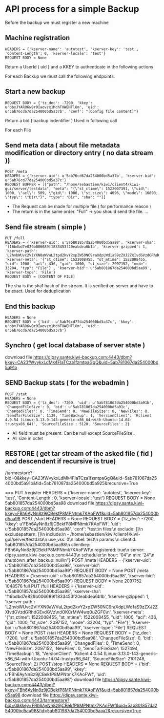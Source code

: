 # API process for a simple Backup

Before the backup we must register a new machine

## Machine registration
```PUT /register
HEADERS = {'kserver-name': 'autotest', 'kserver-key': 'test', 'Content-Length': 0, 'kserver-locale': 'test'}
REQUEST BODY = None
```

Return a UserId ( uid ) and a KKEY to authenticate in the following actions

For each Backup we must call the following endpoints.

## Start a new backup
```POST /start
REQUEST BODY = {'tz_dec': -7200, 'kkey': u'pbxJYAR06w8r9Iaovzx1MchTXWEHTl8m', 'uid': u'5ab76cd67da254000bd5a37b', 'conf': "[Config file content]"}
```

Return a bid ( backup indentifier ) Used in following call

For each File

## Send meta data ( about file metadata modification or directory entry ( no data stream ))
```
POST /meta
HEADERS = {'kserver-uid': u'5ab76cd67da254000bd5a37b', 'kserver-bid': u'5ab76cd77da254000bd5a37c'}
REQUEST BUFFER = [{"path": "/home/sebastien/kiwi/client4/kiwi-gui/server/testdata", "meta": "{\"st_ctime\": 1522007391, \"uid\": 1000, \"acl\": 509, \"gid\": 1000, \"st_size\": 4096, \"mode\": 16893, \"typ\": \"Dir\"}", "type": "Dir", "sha": ""}]
```
* The Request can be made for multiple file ( for performance reason )
* The return is in the same order. "Full" -> you should send the file.
...

## Send file stream ( simple )
```
PUT /full
HEADERS = {'kserver-uid': u'5ab801857da254000bd5aa98', 'kserver-sha': 'f16bdbd7e829b006689f1833453f20eabdea6b1b', 'kserver-gzipped': 1, 'kserver-path': 'L2hvbWUvc2ViYXN0aWVuL2tpd2kvY2xpZW50NC9raXdpLWd1aS9zZXJ2ZXIvdGVzdGRhdGEvdGVz\ndOKCrMW4wq0uZGF0\n', 'kserver-meta': '{"st_ctime": 1522008455, "st_mtime": 1522008455, "uid": 1000, "acl": 436, "gid": 1000, "st_size": 2097152, "mode": 33204, "typ": "File"}', 'kserver-bid': u'5ab801867da254000bd5aa99', 'kserver-type': 'File'}
REQUEST BODY = [CONTENT OF FILE]
```
The sha is the sha1 hash of the stream. It is verified on server and have to be exact. Used for deduplication


## End this backup
```POST /stop
HEADERS = None
REQUEST BODY = {'bid': u'5ab76cd77da254000bd5a37c', 'kkey': u'pbxJYAR06w8r9Iaovzx1MchTXWEHTl8m', 'uid': u'5ab76cd67da254000bd5a37b'}
```

## Synchro ( get local database of server state )
download file  https://dipsy.sante.kiwi-backup.com:4443/dbm?kkey=CA23fWvykxLdMk4FIaTCza1fzmtpaGgQ&uid=5ab781067da254000bd5a91b

## SEND Backup stats ( for the webadmin )
```
POST /stat
HEADERS = None
REQUEST BODY = {'tz_dec': -7200, 'uid': u'5ab781067da254000bd5a91b', 'ChangedFileSize': 0, 'bid': u'5ab781067da254000bd5a91c', 'ChangedFiles': 0, 'TimeSend': 0, 'NewFileSize': 0, 'NewFiles': 0, 'SendTarFileSize': 1139, 'TimeBackup': 1, 'VersionClient': 'Kclient 4.0.54 (Linux-3.13.0-143-generic-x86_64-with-Ubuntu-14.04-trustyx86_64)', 'SourceFileSize': 5120, 'SourceFiles': 2}
```
* All field must be present. Can be null except SourceFileSize .
* All size in octet

## RESTORE ( get tar stream of the asked file ( fid ) and descendent if recursive is true)

/tarmrestore?bid=0&kkey=CA23fWvykxLdMk4FIaTCza1fzmtpaGgQ&uid=5ab781067da254000bd5a91b&fid=5ab781087da254000bd5a925&recursive=True














===
PUT /register
HEADERS = {'kserver-name': 'autotest', 'kserver-key': 'test', 'Content-Length': 0, 'kserver-locale': 'test'}
REQUEST BODY = None
5ab801857da254000bd5aa98
download file  https://dipsy.sante.kiwi-backup.com:4443/dbm?kkey=FBh6AyNn8z9jCBekfP8MPNtmk7KAoFWf&uid=5ab801857da254000bd5aa98
POST /start
HEADERS = None
REQUEST BODY = {'tz_dec': -7200, 'kkey': u'FBh6AyNn8z9jCBekfP8MPNtmk7KAoFWf', 'uid': u'5ab801857da254000bd5aa98', 'conf': "test:\n  files:\n    exclude: []\n    excludepattern: []\n    include:\n    - /home/sebastien/kiwi/client4/kiwi-gui/server/testdata\n    use_vss: 0\n  label: test\n  params:\n    clientid: 5ab801857da254000bd5aa98\n    clientkey: FBh6AyNn8z9jCBekfP8MPNtmk7KAoFWf\n    registered: true\n    server: dipsy.sante.kiwi-backup.com:4443\n  scheduler:\n    hour: '04'\n    min: '24'\n  shutdown_after_backup: null\n"}
POST /meta
HEADERS = {'kserver-uid': u'5ab801857da254000bd5aa98', 'kserver-bid': u'5ab801867da254000bd5aa99'}
REQUEST BODY = None
POST /meta
HEADERS = {'kserver-uid': u'5ab801857da254000bd5aa98', 'kserver-bid': u'5ab801867da254000bd5aa99'}
REQUEST BODY = None
2097152 1048576
full
PUT /full
HEADERS = {'kserver-uid': u'5ab801857da254000bd5aa98', 'kserver-sha': 'f16bdbd7e829b006689f1833453f20eabdea6b1b', 'kserver-gzipped': 1, 'kserver-path': 'L2hvbWUvc2ViYXN0aWVuL2tpd2kvY2xpZW50NC9raXdpLWd1aS9zZXJ2ZXIvdGVzdGRhdGEvdGVz\ndOKCrMW4wq0uZGF0\n', 'kserver-meta': '{"st_ctime": 1522008455, "st_mtime": 1522008455, "uid": 1000, "acl": 436, "gid": 1000, "st_size": 2097152, "mode": 33204, "typ": "File"}', 'kserver-bid': u'5ab801867da254000bd5aa99', 'kserver-type': 'File'}
REQUEST BODY = None
POST /stat
HEADERS = None
REQUEST BODY = {'tz_dec': -7200, 'uid': u'5ab801857da254000bd5aa98', 'ChangedFileSize': 0, 'bid': u'5ab801867da254000bd5aa99', 'ChangedFiles': 0, 'TimeSend': 0, 'NewFileSize': 2097152, 'NewFiles': 0, 'SendTarFileSize': 1527494, 'TimeBackup': 18, 'VersionClient': 'Kclient 4.0.54 (Linux-3.13.0-143-generic-x86_64-with-Ubuntu-14.04-trustyx86_64)', 'SourceFileSize': 2101248, 'SourceFiles': 2}
POST /stop
HEADERS = None
REQUEST BODY = {'bid': u'5ab801867da254000bd5aa99', 'kkey': u'FBh6AyNn8z9jCBekfP8MPNtmk7KAoFWf', 'uid': u'5ab801857da254000bd5aa98'}
download file  https://dipsy.sante.kiwi-backup.com:4443/dbm?kkey=FBh6AyNn8z9jCBekfP8MPNtmk7KAoFWf&uid=5ab801857da254000bd5aa98
download file  https://dipsy.sante.kiwi-backup.com:4443/tarmrestore?bid=0&kkey=FBh6AyNn8z9jCBekfP8MPNtmk7KAoFWf&uid=5ab801857da254000bd5aa98&fid=5ab801987da254000bd5aaa2&recursive=True
